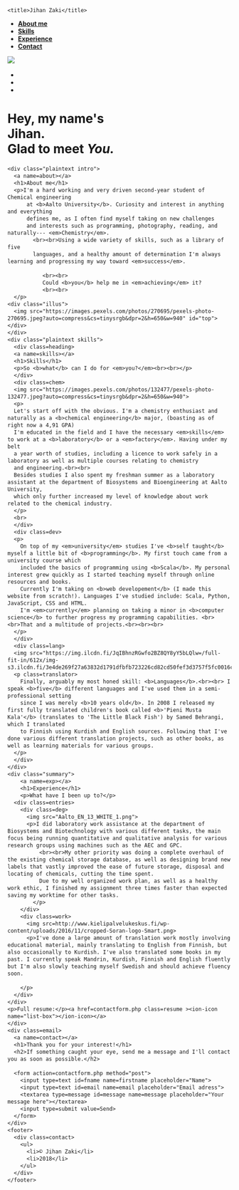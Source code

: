 <!doctype html>
<html>
<head>
    <link href="./style.css" rel=stylesheet type="text/css">

    <title>Jihan Zaki</title>
</head>
<body>
  <div class=container>
    <div class="nav">
      <ul>
        <a href=#about><li><b>About me</b></li></a>
        <a href=#skills><li><b>Skills</b></li></a>
        <a href=#exp><li><b>Experience</b></li></a>
        <a href=#contact><li><b>Contact</b></li></a>
      </ul> 
    </div>
  </div>
  <div class=wrap>
  <img src="https://scontent-arn2-1.xx.fbcdn.net/v/t1.0-9/40510732_2092142714143310_507951217863819264_n.jpg?_nc_cat=103&_nc_ht=scontent-arn2-1.xx&oh=3ad17e6a4cecbb3e58237c15b8bc0742&oe=5C8DD4E7">
  </div> 
    <div class=main>
        <div class="some">
            <ul>
            <li><a href="https://www.linkedin.com/in/jihan-zaki-23084b156/" class="fa ka linkedin"><ion-icon name="logo-linkedin"></ion-icon></a></li>
            <li><a href="https://www.instagram.com/xzakit/" class="fa ka instagram"><ion-icon name="logo-instagram"></ion-icon></a></li>
            <li><a href="https://twitter.com/ZakiJihan" class="fa ka twitter"><ion-icon name="logo-twitter"></ion-icon></a></li>
            </ul>
        </div>
      <h1>Hey, my name's<br><strong><b>Jihan.</b></strong><br> Glad to meet <em>You.</em></h1>
    </div>

    <div class="plaintext intro">
      <a name=about></a>
      <h1>About me</h1>  
      <p>I'm a hard working and very driven second-year student of Chemical engineering
          at <b>Aalto University</b>. Curiosity and interest in anything and everything
          defines me, as I often find myself taking on new challenges 
          and interests such as programming, photography, reading, and naturally--- <em>Chemistry</em>. 
            <br><br>Using a wide variety of skills, such as a library of five
            languages, and a healthy amount of determination I'm always learning and progressing my way toward <em>success</em>.
            
               <br><br>
               Could <b>you</b> help me in <em>achieving</em> it?
               <br><br>
      </p>
    <div class="illus">
      <img src="https://images.pexels.com/photos/270695/pexels-photo-270695.jpeg?auto=compress&cs=tinysrgb&dpr=2&h=650&w=940" id="top">
    </div>
    </div>
    <div class="plaintext skills">
      <div class=heading>
      <a name=skills></a>
      <h1>Skills</h1>
      <p>So <b>what</b> can I do for <em>you?</em><br><br></p>
      </div>
      <div class=chem>
      <img src="https://images.pexels.com/photos/132477/pexels-photo-132477.jpeg?auto=compress&cs=tinysrgb&dpr=2&h=650&w=940">
      <p>
      Let's start off with the obvious. I'm a chemistry enthusiast and naturally as a <b>chemical engineering</b> major, (boasting as of right now a 4,91 GPA)
      I'm educated in the field and I have the necessary <em>skills</em> to work at a <b>laboratory</b> or a <em>factory</em>. Having under my belt
      a year worth of studies, including a licence to work safely in a laboratory as well as multiple courses relating to chemistry 
      and engineering.<br><br>
      Besides studies I also spent my freshman summer as a laboratory assistant at the department of Biosystems and Bioengineering at Aalto University,
      which only further increased my level of knowledge about work related to the chemical industry.
      </p>
      <br>
      </div>
      <div class=dev>
      <p>
        On top of my <em>university</em> studies I've <b>self taught</b> myself a little bit of <b>programming</b>. My first touch came from a university course which
        included the basics of programming using <b>Scala</b>. My personal interest grew quickly as I started teaching myself through online resources and books.
        Currently I'm taking on <b>web developement</b> (I made this website from scratch!). Languages I've studied include: Scala, Python, JavaScript, CSS and HTML.
        I'm <em>currently</em> planning on taking a minor in <b>computer science</b> to further progress my programming capabilities. <br><br>That and a multitude of projects.<br><br><br>
      </p>
      </div>
      <div class=lang>
      <img src="https://img.ilcdn.fi/JqIBhnzRGwfo2BZ8QY8yY5bLQlw=/full-fit-in/612x/img-s3.ilcdn.fi/3e4de269f27a63832d1791dfbfb723226cd82cd50fef3d3757f5fc0016ccdf93.jpg">
      <p class=translator>
        Finally, arguably my most honed skill: <b>Languages</b>.<br><br> I speak <b>five</b> different languages and I've used them in a semi-professional setting
        since I was merely <b>10 years old</b>. In 2008 I released my first fully translated children's book called <b>'Pieni Musta Kala'</b> (translates to 'The Little Black Fish') by Samed Behrangi,  which I translated
        to Finnish using Kurdish and English sources. Following that I've done various different translation projects, such as other books, as well as learning materials for various groups.
      </p>
      </div>
    </div>
    <div class="summary">
        <a name=exp></a>
        <h1>Experience</h1>
        <p>What have I been up to?</p>
      <div class=entries>
        <div class=deg>
          <img src="Aalto_EN_13_WHITE_1.png">
          <p>I did laboratory work assistance at the department of Biosystems and Biotechnology with various different tasks, the main focus being running quantitative and qualitative analysis for various research groups using machines such as the AEC and GPC. 
              <br><br>My other priority was doing a complete overhaul of the existing chemical storage database, as well as designing brand new labels that vastly improved the ease of future storage, disposal and locating of chemicals, cutting the time spent.
              Due to my well organized work plan, as well as a healthy work ethic, I finished my assignment three times faster than expected saving my worktime for other tasks.
            </p>
        </div>
        <div class=work>
          <img src=http://www.kielipalvelukeskus.fi/wp-content/uploads/2016/11/cropped-Soran-logo-Smart.png>
          <p>I've done a large amount of translation work mostly involving educational material, mainly translating to English from Finnish, but also occasionally to Kurdish. I've also translated some books in my past. I currently speak Mandrin, Kurdish, Finnish and English fluently but I'm also slowly teaching myself Swedish and should achieve fluency soon.

        </p>
      </div>
    </div>
    <p>Full resume:</p><a href=contactform.php class=resume ><ion-icon name="list-box"></ion-icon></a>  
    </div>
    <div class=email>
      <a name=contact></a>
      <h1>Thank you for your interest!</h1>
      <h2>If something caught your eye, send me a message and I'll contact you as soon as possible.</h2>

      <form action=contactform.php method="post">
        <input type=text id=fname name=firstname placeholder="Name">
        <input type=text id=email name=email placeholder="Email adress">
        <textarea type=message id=message name=message placeholder="Your message here"></textarea>
        <input type=submit value=Send>
      </form>
    </div>
    <footer>
      <div class=contact>
        <ul>
          <li>© Jihan Zaki</li>
          <li>2018</li>
        </ul>
      </div>
    </footer>
</body>
<script src="https://unpkg.com/ionicons@4.2.4/dist/ionicons.js"></script>
</html>
